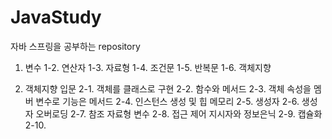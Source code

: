 # JavaStudy
자바 스프링을 공부하는 repository



1. 변수
  1-2. 연산자
  1-3. 자료형
  1-4. 조건문
  1-5. 반복문
  1-6. 객체지향


2. 객체지향 입문
  2-1. 객체를 클래스로 구현
  2-2. 함수와 메서드
  2-3. 객체 속성을 멤버 변수로 기능은 메서드
  2-4. 인스턴스 생성 및 힙 메모리
  2-5. 생성자
  2-6. 생성자 오버로딩
  2-7. 참조 자료형 변수
  2-8. 접근 제어 지시자와 정보은닉
  2-9. 캡슐화
  2-10. 
